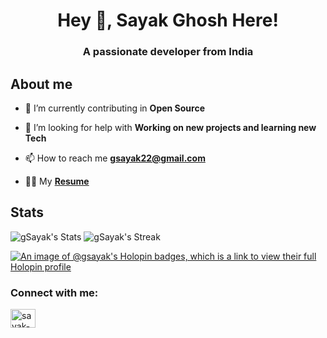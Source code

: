 <h1 align="center">Hey 👋, Sayak Ghosh Here!</h1>
<h3 align="center">A passionate developer from India</h3>

<h2>About me</h2>

- 🌱 I’m currently contributing in **Open Source**

- 🤝 I’m looking for help with **Working on new projects and learning new Tech**

- 📫 How to reach me **gsayak22@gmail.com**

- 👨‍🎓 My **<a href="https://drive.google.com/file/d/1x2pi5_sVlg4BYVGx7uhyP270bTMZjjlA/view?usp=sharing">Resume</a>**
<h2> Stats </h2>

![gSayak's Stats](https://github-readme-stats.vercel.app/api?username=gSayak&theme=vue-dark&show_icons=true&hide_border=true&count_private=true) ![gSayak's Streak](https://github-readme-streak-stats.herokuapp.com/?user=gSayak&theme=vue-dark&hide_border=true)


[![An image of @gsayak's Holopin badges, which is a link to view their full Holopin profile](https://holopin.me/gsayak)](https://holopin.io/@gsayak)

<h3 align="left">Connect with me:</h3>
<p align="left">
<a href="https://linkedin.com/in/sayak-ghosh-3b93b6219" target="blank"><img align="center" src="https://raw.githubusercontent.com/rahuldkjain/github-profile-readme-generator/master/src/images/icons/Social/linked-in-alt.svg" alt="sayak-ghosh-3b93b6219" height="30" width="40" /></a>
</p>





